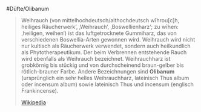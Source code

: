 #Düfte/Olibanum
> Weihrauch (von mittelhochdeutsch/althochdeutsch wīhrou[c]h, heiliges Räucherwerk‘, ‚Weihrauch‘, ‚Boswellienharz‘; zu wīhen: ,heiligen, weihen‘) ist das luftgetrocknete Gummiharz, das von verschiedenen Boswellia-Arten gewonnen wird. Weihrauch wird nicht nur kultisch als Räucherwerk verwendet, sondern auch heilkundlich als Phytotherapeutikum. Der beim Verbrennen entstehende Rauch wird ebenfalls als Weihrauch bezeichnet. Weihrauchharz ist grobkörnig bis stückig und von durchscheinend braun-gelber bis rötlich-brauner Farbe. Andere Bezeichnungen sind **Olibanum** (ursprünglich ein sehr helles Weihrauchharz, lateinisch Thus album oder incensum album) sowie lateinisch Thus und incensum (englisch Frankincense).
>
> [Wikipedia](https://de.wikipedia.org/wiki/Weihrauch)